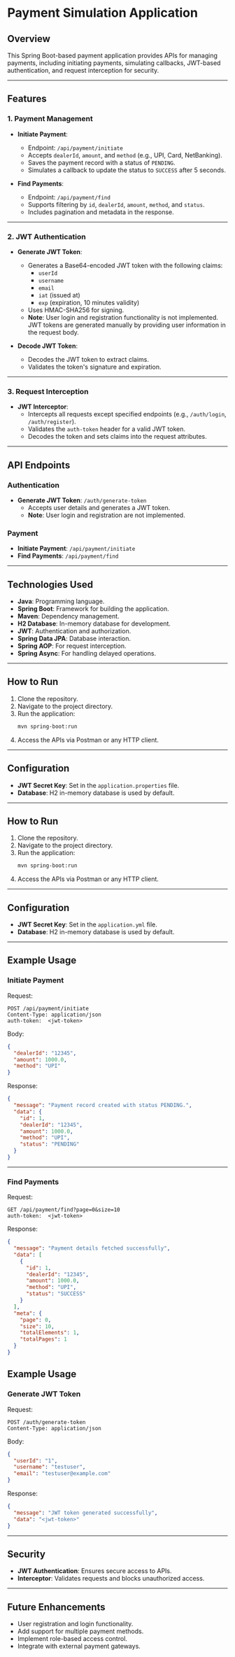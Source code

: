 # Payment Simulation Application

## Overview
This Spring Boot-based payment application provides APIs for managing payments, including initiating payments, simulating callbacks, JWT-based authentication, and request interception for security.

---

## Features

### 1. **Payment Management**
- **Initiate Payment**:
    - Endpoint: `/api/payment/initiate`
    - Accepts `dealerId`, `amount`, and `method` (e.g., UPI, Card, NetBanking).
    - Saves the payment record with a status of `PENDING`.
    - Simulates a callback to update the status to `SUCCESS` after 5 seconds.

- **Find Payments**:
    - Endpoint: `/api/payment/find`
    - Supports filtering by `id`, `dealerId`, `amount`, `method`, and `status`.
    - Includes pagination and metadata in the response.

---

### 2. **JWT Authentication**
- **Generate JWT Token**:
    - Generates a Base64-encoded JWT token with the following claims:
        - `userId`
        - `username`
        - `email`
        - `iat` (issued at)
        - `exp` (expiration, 10 minutes validity)
    - Uses HMAC-SHA256 for signing.
    - **Note**: User login and registration functionality is not implemented. JWT tokens are generated manually by providing user information in the request body.

- **Decode JWT Token**:
    - Decodes the JWT token to extract claims.
    - Validates the token's signature and expiration.

---

### 3. **Request Interception**
- **JWT Interceptor**:
    - Intercepts all requests except specified endpoints (e.g., `/auth/login`, `/auth/register`).
    - Validates the `auth-token` header for a valid JWT token.
    - Decodes the token and sets claims into the request attributes.

---

## API Endpoints

### **Authentication**
- **Generate JWT Token**: `/auth/generate-token`
    - Accepts user details and generates a JWT token.
    - **Note**: User login and registration are not implemented.

### **Payment**
- **Initiate Payment**: `/api/payment/initiate`
- **Find Payments**: `/api/payment/find`

---

## Technologies Used
- **Java**: Programming language.
- **Spring Boot**: Framework for building the application.
- **Maven**: Dependency management.
- **H2 Database**: In-memory database for development.
- **JWT**: Authentication and authorization.
- **Spring Data JPA**: Database interaction.
- **Spring AOP**: For request interception.
- **Spring Async**: For handling delayed operations.

---

## How to Run
1. Clone the repository.
2. Navigate to the project directory.
3. Run the application:
   ```bash
   mvn spring-boot:run
   ```
4. Access the APIs via Postman or any HTTP client.

---

## Configuration
- **JWT Secret Key**: Set in the `application.properties` file.
- **Database**: H2 in-memory database is used by default.

---


## How to Run
1. Clone the repository.
2. Navigate to the project directory.
3. Run the application:
   ```bash
   mvn spring-boot:run
   ```
4. Access the APIs via Postman or any HTTP client.

---

## Configuration
- **JWT Secret Key**: Set in the `application.yml` file.
- **Database**: H2 in-memory database is used by default.

---

## Example Usage

### **Initiate Payment**
Request:
```http
POST /api/payment/initiate
Content-Type: application/json
auth-token:  <jwt-token>
```
Body:
```json
{
  "dealerId": "12345",
  "amount": 1000.0,
  "method": "UPI"
}
```

Response:
```json
{
  "message": "Payment record created with status PENDING.",
  "data": {
    "id": 1,
    "dealerId": "12345",
    "amount": 1000.0,
    "method": "UPI",
    "status": "PENDING"
  }
}
```

---

### **Find Payments**
Request:
```http
GET /api/payment/find?page=0&size=10
auth-token:  <jwt-token>
```

Response:
```json
{
  "message": "Payment details fetched successfully",
  "data": [
    {
      "id": 1,
      "dealerId": "12345",
      "amount": 1000.0,
      "method": "UPI",
      "status": "SUCCESS"
    }
  ],
  "meta": {
    "page": 0,
    "size": 10,
    "totalElements": 1,
    "totalPages": 1
  }
}
```
## Example Usage

### **Generate JWT Token**
Request:
```http
POST /auth/generate-token
Content-Type: application/json
```
Body:
```json
{
  "userId": "1",
  "username": "testuser",
  "email": "testuser@example.com"
}
```
Response:
```json
{
  "message": "JWT token generated successfully",
  "data": "<jwt-token>"
}
```

---

## Security
- **JWT Authentication**: Ensures secure access to APIs.
- **Interceptor**: Validates requests and blocks unauthorized access.

---

## Future Enhancements
- User registration and login functionality.
- Add support for multiple payment methods.
- Implement role-based access control.
- Integrate with external payment gateways.
